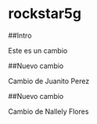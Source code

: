 # rockstar5g

##Intro

Este es un cambio


##Nuevo cambio

Cambio de Juanito Perez

##Nuevo cambio

Cambio de Nallely Flores
